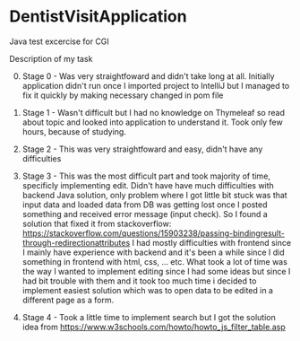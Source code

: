 # DentistVisitApplication

Java test excercise for CGI

Description of my task

0) Stage 0 -
  Was very straightfoward and didn't take long at all. Initially application didn't run once I imported project to 
  IntelliJ but I managed to fix it quickly by making necessary  changed in pom file
  
1) Stage 1 -
  Wasn't difficult but I had no knowledge on Thymeleaf so read about topic and looked into application to understand it.
  Took only few hours, because of studying.
  
2) Stage 2 -
  This was very straightfoward and easy, didn't have any difficulties
  
3) Stage 3 -
  This was the most difficult part and took majority of time, specificly implementing edit. 
  Didn't have have much difficulties with backend Java solution, only problem where I got little bit stuck was that input data and loaded data from DB was getting 
  lost once I posted something and received error message (input check). 
  So I found a solution that fixed it from stackoverflow: https://stackoverflow.com/questions/15903238/passing-bindingresult-through-redirectionattributes
  I had mostly difficulties with frontend since I mainly have experience with backend and it's been a while since I did something in frontend with html, css, ... etc.
  What took a lot of time was the way I wanted to implement editing since I had some ideas but since I had bit trouble with them and it took too much time i decided to
  implement easiest solution which was to open data to be edited in a different page as a form.
  
5) Stage 4 -
  Took a little time to implement search but I got the solution idea from https://www.w3schools.com/howto/howto_js_filter_table.asp
